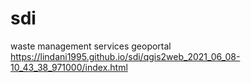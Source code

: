 # sdi
waste management services geoportal
https://lindani1995.github.io/sdi/qgis2web_2021_06_08-10_43_38_971000/index.html
